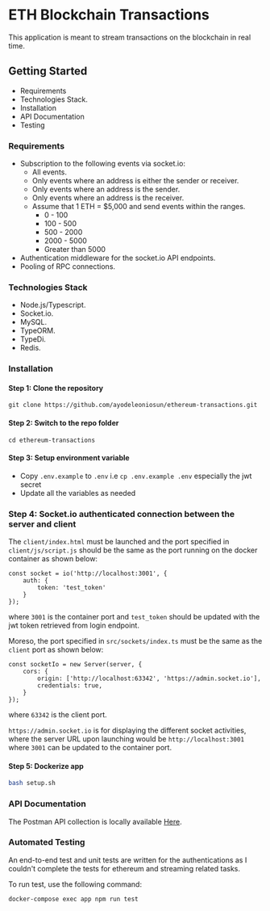 # ETH Blockchain Transactions

This application is meant to stream transactions on the blockchain in real time.

## Getting Started

* Requirements
* Technologies Stack.
* Installation
* API Documentation
* Testing

### Requirements

* Subscription to the following events via socket.io:
    * All events.
    * Only events where an address is either the sender or receiver.
    * Only events where an address is the sender.
    * Only events where an address is the receiver.
    * Assume that 1 ETH = $5,000 and send events within the ranges.
        * 0 - 100
        * 100 - 500
        * 500 - 2000
        * 2000 - 5000
        * Greater than 5000
* Authentication middleware for the socket.io API endpoints.
* Pooling of RPC connections.

### Technologies Stack

* Node.js/Typescript.
* Socket.io.
* MySQL.
* TypeORM.
* TypeDi.
* Redis.

### Installation

#### Step 1: Clone the repository

```shell
git clone https://github.com/ayodeleoniosun/ethereum-transactions.git
```

#### Step 2: Switch to the repo folder

```shell
cd ethereum-transactions
```

#### Step 3: Setup environment variable

- Copy `.env.example` to `.env` i.e `cp .env.example .env` especially the jwt secret
- Update all the variables as needed

### Step 4: Socket.io authenticated connection between the server and client

The `client/index.html` must be launched and the port specified in `client/js/script.js` should be the same as the port
running on the docker container as shown below:

```
const socket = io('http://localhost:3001', {
    auth: {
        token: 'test_token'
    }
});
```

where `3001` is the container port and `test_token` should be updated with the jwt token retrieved from login endpoint.

Moreso, the port specified in `src/sockets/index.ts` must be the same as the `client` port as shown below:

```
const socketIo = new Server(server, {
    cors: {
        origin: ['http://localhost:63342', 'https://admin.socket.io'],
        credentials: true,
    }
});
```

where `63342` is the client port.

`https://admin.socket.io` is for displaying the different socket activities, where the server URL upon launching would
be `http://localhost:3001` where `3001` can be updated to the container port.

#### Step 5: Dockerize app

```bash
bash setup.sh
```

### API Documentation

The Postman API collection is locally available [Here](./src/docs/postman_collection.json). <br/>

### Automated Testing

An end-to-end test and unit tests are written for the authentications as I couldn't complete the tests for ethereum and
streaming related tasks. <br/>

To run test, use the following command:

```bash
docker-compose exec app npm run test
```


